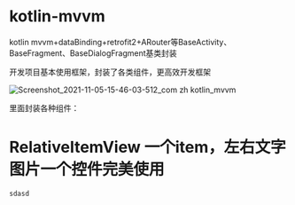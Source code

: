 # kotlin-mvvm
kotlin mvvm+dataBinding+retrofit2+ARouter等BaseActivity、BaseFragment、BaseDialogFragment基类封装

开发项目基本使用框架，封装了各类组件，更高效开发框架

![Screenshot_2021-11-05-15-46-03-512_com zh kotlin_mvvm](https://user-images.githubusercontent.com/32659960/140476015-c2c98786-2e17-4871-af63-b67450d34b11.jpg)

里面封装各种组件：
# RelativeItemView 一个item，左右文字图片一个控件完美使用
```
sdasd
```
